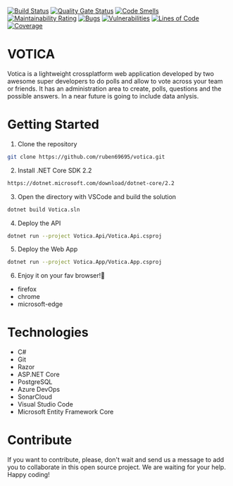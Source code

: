 [![Build Status](https://dev.azure.com/rubenarre6/Votica/_apis/build/status/ruben69695.votica?branchName=master&jobName=Votica)](https://dev.azure.com/rubenarre6/Votica/_build/latest?definitionId=5&branchName=master) [![Quality Gate Status](https://sonarcloud.io/api/project_badges/measure?project=ruben69695_votica&metric=alert_status)](https://sonarcloud.io/dashboard?id=ruben69695_votica) [![Code Smells](https://sonarcloud.io/api/project_badges/measure?project=ruben69695_votica&metric=code_smells)](https://sonarcloud.io/dashboard?id=ruben69695_votica) [![Maintainability Rating](https://sonarcloud.io/api/project_badges/measure?project=ruben69695_votica&metric=sqale_rating)](https://sonarcloud.io/dashboard?id=ruben69695_votica) [![Bugs](https://sonarcloud.io/api/project_badges/measure?project=ruben69695_votica&metric=bugs)](https://sonarcloud.io/dashboard?id=ruben69695_votica) [![Vulnerabilities](https://sonarcloud.io/api/project_badges/measure?project=ruben69695_votica&metric=vulnerabilities)](https://sonarcloud.io/dashboard?id=ruben69695_votica) [![Lines of Code](https://sonarcloud.io/api/project_badges/measure?project=ruben69695_votica&metric=ncloc)](https://sonarcloud.io/dashboard?id=ruben69695_votica) [![Coverage](https://sonarcloud.io/api/project_badges/measure?project=ruben69695_votica&metric=coverage)](https://sonarcloud.io/dashboard?id=ruben69695_votica)
# VOTICA
Votica is a lightweight crossplatform web application developed by two awesome super developers to do polls and allow to vote across your team or friends. It has an administration area to create, polls, questions and the possible answers. In a near future is going to include data anlysis.

# Getting Started
1. Clone the repository
```bash
git clone https://github.com/ruben69695/votica.git
```
2. Install .NET Core SDK 2.2
```bash
https://dotnet.microsoft.com/download/dotnet-core/2.2
```
3. Open the directory with VSCode and build the solution
```bash
dotnet build Votica.sln
```
4. Deploy the API
```bash
dotnet run --project Votica.Api/Votica.Api.csproj
```
5. Deploy the Web App
```bash
dotnet run --project Votica.App/Votica.App.csproj
```
6. Enjoy it on your fav browser!:beer:
- firefox
- chrome
- microsoft-edge


# Technologies
- C#
- Git
- Razor
- ASP.NET Core
- PostgreSQL
- Azure DevOps
- SonarCloud
- Visual Studio Code
- Microsoft Entity Framework Core

# Contribute
If you want to contribute, please, don't wait and send us a message to add you to collaborate in this open source project. We are waiting for your help. Happy coding!